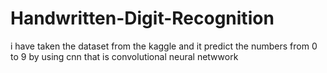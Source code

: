 # Handwritten-Digit-Recognition
   i have  taken the dataset from the kaggle  and it   predict the   numbers from 0 to 9 
    by using cnn  that is convolutional neural netwwork 
